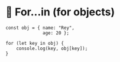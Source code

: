 # 🔁 For...in (for objects)
    const obj = { name: "Rey", 
                  age: 20 };
                  
    for (let key in obj) {
        console.log(key, obj[key]);
    }
